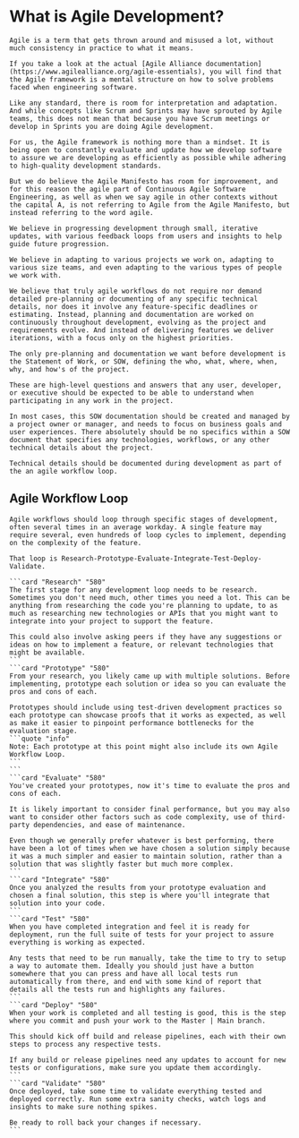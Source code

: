 # What is Agile Development?

```sideimage "left" "https://cdn.myfi.ws/v/Vecteezy/intellectual-capital-economic-growth-and-development-stock.svg"
Agile is a term that gets thrown around and misused a lot, without much consistency in practice to what it means.

If you take a look at the actual [Agile Alliance documentation](https://www.agilealliance.org/agile-essentials), you will find that the Agile framework is a mental structure on how to solve problems faced when engineering software.

Like any standard, there is room for interpretation and adaptation. And while concepts like Scrum and Sprints may have sprouted by Agile teams, this does not mean that because you have Scrum meetings or develop in Sprints you are doing Agile development.

For us, the Agile framework is nothing more than a mindset. It is being open to constantly evaluate and update how we develop software to assure we are developing as efficiently as possible while adhering to high-quality development standards.

But we do believe the Agile Manifesto has room for improvement, and for this reason the agile part of Continuous Agile Software Engineering, as well as when we say agile in other contexts without the capital A, is not referring to Agile from the Agile Manifesto, but instead referring to the word agile.

We believe in progressing development through small, iterative updates, with various feedback loops from users and insights to help guide future progression.

We believe in adapting to various projects we work on, adapting to various size teams, and even adapting to the various types of people we work with.

We believe that truly agile workflows do not require nor demand detailed pre-planning or documenting of any specific technical details, nor does it involve any feature-specific deadlines or estimating. Instead, planning and documentation are worked on continuously throughout development, evolving as the project and requirements evolve. And instead of delivering features we deliver iterations, with a focus only on the highest priorities.

The only pre-planning and documentation we want before development is the Statement of Work, or SOW, defining the who, what, where, when, why, and how's of the project.

These are high-level questions and answers that any user, developer, or executive should be expected to be able to understand when participating in any work in the project.

In most cases, this SOW documentation should be created and managed by a project owner or manager, and needs to focus on business goals and user experiences. There absolutely should be no specifics within a SOW document that specifies any technologies, workflows, or any other technical details about the project.

Technical details should be documented during development as part of the an agile workflow loop.
```

## Agile Workflow Loop

```sideimage "right" "https://cdn.myfi.ws/v/Vecteezy/business-teamwork-with-pieces-of-puzzle-in-office.svg"
Agile workflows should loop through specific stages of development, often several times in an average workday. A single feature may require several, even hundreds of loop cycles to implement, depending on the complexity of the feature.

That loop is Research-Prototype-Evaluate-Integrate-Test-Deploy-Validate.
```

````cards
```card "Research" "580"
The first stage for any development loop needs to be research. Sometimes you don't need much, other times you need a lot. This can be anything from researching the code you're planning to update, to as much as researching new technologies or APIs that you might want to integrate into your project to support the feature.

This could also involve asking peers if they have any suggestions or ideas on how to implement a feature, or relevant technologies that might be available.
```
```card "Prototype" "580"
From your research, you likely came up with multiple solutions. Before implementing, prototype each solution or idea so you can evaluate the pros and cons of each.

Prototypes should include using test-driven development practices so each prototype can showcase proofs that it works as expected, as well as make it easier to pinpoint performance bottlenecks for the evaluation stage.
```quote "info"
Note: Each prototype at this point might also include its own Agile Workflow Loop.
```
```
```card "Evaluate" "580"
You've created your prototypes, now it's time to evaluate the pros and cons of each.

It is likely important to consider final performance, but you may also want to consider other factors such as code complexity, use of third-party dependencies, and ease of maintenance.

Even though we generally prefer whatever is best performing, there have been a lot of times when we have chosen a solution simply because it was a much simpler and easier to maintain solution, rather than a solution that was slightly faster but much more complex.
```
```card "Integrate" "580"
Once you analyzed the results from your prototype evaluation and chosen a final solution, this step is where you'll integrate that solution into your code.
```
```card "Test" "580"
When you have completed integration and feel it is ready for deployment, run the full suite of tests for your project to assure everything is working as expected.

Any tests that need to be run manually, take the time to try to setup a way to automate them. Ideally you should just have a button somewhere that you can press and have all local tests run automatically from there, and end with some kind of report that details all the tests run and highlights any failures.
```
```card "Deploy" "580"
When your work is completed and all testing is good, this is the step where you commit and push your work to the Master | Main branch.

This should kick off build and release pipelines, each with their own steps to process any respective tests.

If any build or release pipelines need any updates to account for new tests or configurations, make sure you update them accordingly.
```
```card "Validate" "580"
Once deployed, take some time to validate everything tested and deployed correctly. Run some extra sanity checks, watch logs and insights to make sure nothing spikes.

Be ready to roll back your changes if necessary.
```
````
